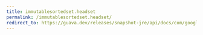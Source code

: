```yaml
---
title: immutablesortedset.headset
permalink: /immutablesortedset.headset/
redirect_to: https://guava.dev/releases/snapshot-jre/api/docs/com/google/common/collect/ImmutableSortedSet.html#headSet-E-
---
```

